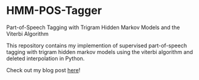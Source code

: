 # HMM-POS-Tagger
Part-of-Speech Tagging with Trigram Hidden Markov Models and the Viterbi Algorithm

This repository contains my implemention of supervised part-of-speech tagging with trigram hidden markov models using the viterbi algorithm and deleted interpolation in Python.

Check out my blog post [here](https://stathwang.github.io/part-of-speech-tagging-with-trigram-hidden-markov-models-and-the-viterbi-algorithm.html)!
